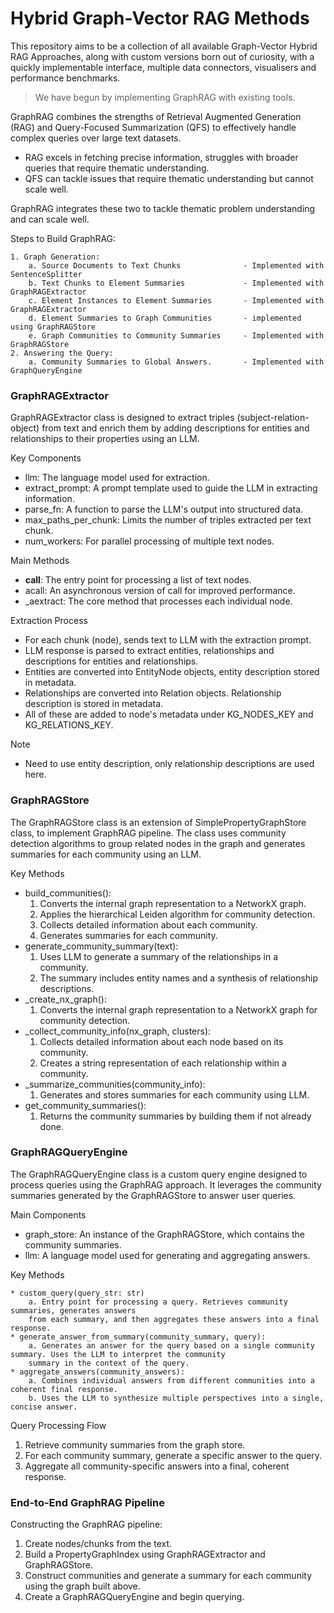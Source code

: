 # Hybrid Graph-Vector RAG Methods

This repository aims to be a collection of all available Graph-Vector Hybrid RAG Approaches, along with custom versions
born out of curiosity, with a quickly implementable interface, multiple data connectors, visualisers and performance
benchmarks.

> We have begun by implementing GraphRAG with existing tools. 

GraphRAG combines the strengths of Retrieval Augmented Generation (RAG) and Query-Focused
Summarization (QFS) to effectively handle complex queries over large text datasets.

* RAG excels in fetching precise information, struggles with broader queries that require
thematic understanding.
* QFS can tackle issues that require thematic understanding but cannot scale well.

GraphRAG integrates these two to tackle thematic problem understanding and can scale well.

Steps to Build GraphRAG:
```
1. Graph Generation:
    a. Source Documents to Text Chunks              - Implemented with SentenceSplitter
    b. Text Chunks to Element Summaries             - Implemented with GraphRAGExtractor
    c. Element Instances to Element Summaries       - Implemented with GraphRAGExtractor
    d. Element Summaries to Graph Communities       - implemented using GraphRAGStore
    e. Graph Communities to Community Summaries     - Implemented with GraphRAGStore
2. Answering the Query:
    a. Community Summaries to Global Answers.       - Implemented with GraphQueryEngine
```

### GraphRAGExtractor

GraphRAGExtractor class is designed to extract triples (subject-relation-object) from text and enrich them by adding 
descriptions for entities and relationships to their properties using an LLM.

Key Components
* llm: The language model used for extraction.
* extract_prompt: A prompt template used to guide the LLM in extracting information.
* parse_fn: A function to parse the LLM's output into structured data.
* max_paths_per_chunk: Limits the number of triples extracted per text chunk.
* num_workers: For parallel processing of multiple text nodes.

Main Methods
* __call__: The entry point for processing a list of text nodes.
* acall: An asynchronous version of call for improved performance.
* _aextract: The core method that processes each individual node.

Extraction Process
* For each chunk (node), sends text to LLM with the extraction prompt.
* LLM response is parsed to extract entities, relationships and descriptions for entities and relationships.
* Entities are converted into EntityNode objects, entity description stored in metadata.
* Relationships are converted into Relation objects. Relationship description is stored in metadata.
* All of these are added to node's metadata under KG_NODES_KEY and KG_RELATIONS_KEY.

Note
* Need to use entity description, only relationship descriptions are used here.


### GraphRAGStore

The GraphRAGStore class is an extension of SimplePropertyGraphStore class, to implement GraphRAG pipeline.
The class uses community detection algorithms to group related nodes in the graph and generates summaries for each
community using an LLM.

Key Methods

* build_communities():
    1. Converts the internal graph representation to a NetworkX graph.
    2. Applies the hierarchical Leiden algorithm for community detection.
    3. Collects detailed information about each community.
    4. Generates summaries for each community.
* generate_community_summary(text):
    1. Uses LLM to generate a summary of the relationships in a community.
    2. The summary includes entity names and a synthesis of relationship descriptions.
* _create_nx_graph():
    1. Converts the internal graph representation to a NetworkX graph for community detection.
* _collect_community_info(nx_graph, clusters):
    1. Collects detailed information about each node based on its community.
    2. Creates a string representation of each relationship within a community.
* _summarize_communities(community_info):
    1. Generates and stores summaries for each community using LLM.
* get_community_summaries():
    1. Returns the community summaries by building them if not already done.


### GraphRAGQueryEngine

The GraphRAGQueryEngine class is a custom query engine designed to process queries using the GraphRAG approach. It
leverages the community summaries generated by the GraphRAGStore to answer user queries. 

Main Components
* graph_store: An instance of the GraphRAGStore, which contains the community summaries.
* llm: A language model used for generating and aggregating answers.

Key Methods
```
* custom_query(query_str: str)
    a. Entry point for processing a query. Retrieves community summaries, generates answers
    from each summary, and then aggregates these answers into a final response.
* generate_answer_from_summary(community_summary, query): 
    a. Generates an answer for the query based on a single community summary. Uses the LLM to interpret the community 
    summary in the context of the query.
* aggregate_answers(community_answers):
    a. Combines individual answers from different communities into a coherent final response.
    b. Uses the LLM to synthesize multiple perspectives into a single, concise answer.
```
Query Processing Flow
1. Retrieve community summaries from the graph store.
2. For each community summary, generate a specific answer to the query.
3. Aggregate all community-specific answers into a final, coherent response.


### End-to-End GraphRAG Pipeline

Constructing the GraphRAG pipeline:
1. Create nodes/chunks from the text.
2. Build a PropertyGraphIndex using GraphRAGExtractor and GraphRAGStore.
3. Construct communities and generate a summary for each community using the graph built above.
4. Create a GraphRAGQueryEngine and begin querying.

